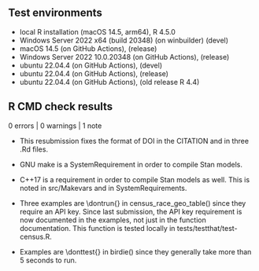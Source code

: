 ## Test environments
* local R installation (macOS 14.5, arm64), R 4.5.0
* Windows Server 2022 x64 (build 20348) (on winbuilder) (devel)
* macOS 14.5 (on GitHub Actions), (release)
* Windows Server 2022 10.0.20348 (on GitHub Actions), (release)
* ubuntu 22.04.4 (on GitHub Actions), (devel)
* ubuntu 22.04.4 (on GitHub Actions), (release)
* ubuntu 22.04.4 (on GitHub Actions), (old release R 4.4)

## R CMD check results

0 errors | 0 warnings | 1 note

* This resubmission fixes the format of DOI in the CITATION and in three .Rd
  files.

* GNU make is a SystemRequirement in order to compile Stan models.

* C++17 is a requirement in order to compile Stan models as well.
  This is noted in src/Makevars and in SystemRequirements.

* Three examples are \dontrun{} in census_race_geo_table() since they require an 
  API key. Since last submission, the API key requirement is now documented in 
  the examples, not just in the function documentation. This function is tested
  locally in tests/testthat/test-census.R.
  
* Examples are \donttest{} in birdie() since they generally take more than 5
  seconds to run. 

